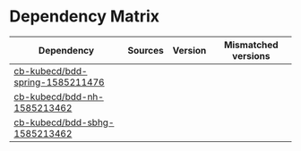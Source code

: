 # Dependency Matrix

Dependency | Sources | Version | Mismatched versions
---------- | ------- | ------- | -------------------
[cb-kubecd/bdd-spring-1585211476](https://github.com/cb-kubecd/bdd-spring-1585211476.git) |  | []() | 
[cb-kubecd/bdd-nh-1585213462](https://github.com/cb-kubecd/bdd-nh-1585213462.git) |  | []() | 
[cb-kubecd/bdd-sbhg-1585213462](https://github.com/cb-kubecd/bdd-sbhg-1585213462.git) |  | []() | 
